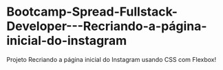 # Bootcamp-Spread-Fullstack-Developer---Recriando-a-página-inicial-do-instagram
Projeto Recriando a página inicial do Instagram usando CSS com Flexbox!

